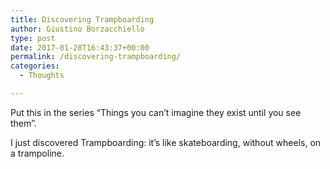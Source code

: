 ```yaml
---
title: Discovering Trampboarding
author: Giustino Borzacchiello
type: post
date: 2017-01-28T16:43:37+00:00
permalink: /discovering-trampboarding/
categories:
  - Thoughts

---
```

Put this in the series &#8220;Things you can&#8217;t imagine they exist until you see them&#8221;.

I just discovered Trampboarding: it&#8217;s like skateboarding, without wheels, on a trampoline.

<div class="jetpack-video-wrapper">
  <span class="embed-youtube" style="text-align:center; display: block;"></span>
</div>